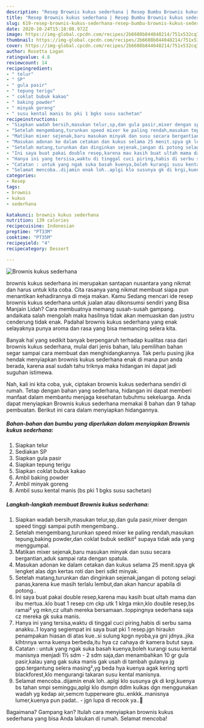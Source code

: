 ```yaml
---
description: "Resep Brownis kukus sederhana | Resep Bumbu Brownis kukus sederhana Yang Enak Banget"
title: "Resep Brownis kukus sederhana | Resep Bumbu Brownis kukus sederhana Yang Enak Banget"
slug: 619-resep-brownis-kukus-sederhana-resep-bumbu-brownis-kukus-sederhana-yang-enak-banget
date: 2020-10-24T15:18:08.972Z
image: https://img-global.cpcdn.com/recipes/2b6608b844048214/751x532cq70/brownis-kukus-sederhana-foto-resep-utama.jpg
thumbnail: https://img-global.cpcdn.com/recipes/2b6608b844048214/751x532cq70/brownis-kukus-sederhana-foto-resep-utama.jpg
cover: https://img-global.cpcdn.com/recipes/2b6608b844048214/751x532cq70/brownis-kukus-sederhana-foto-resep-utama.jpg
author: Rosetta Logan
ratingvalue: 4.8
reviewcount: 14
recipeingredient:
- " telur"
- " SP"
- " gula pasir"
- " tepung terigu"
- " coklat bubuk kakao"
- " baking powder"
- " minyak goreng"
- " susu kental manis bs pki 1 bgks susu sachetan"
recipeinstructions:
- "Siapkan wadah bersih,masukan telur,sp,dan gula pasir,mixer dengan speed tinggi sampai putih mengembang.."
- "Setelah mengembang,turunkan speed mixer ke paling rendah,masukan tepung,baking powder,dan coklat bubuk sedikit² supaya tidak ada yang menggumpal."
- "Matikan mixer sejenak,baru masukan minyak dan susu secara bergantian,aduk sampai rata dengan spatula."
- "Masukan adonan ke dalam cetakan dan kukus selama 25 menit.spya gk lengket alas dgn kertas roti dan beri sdkt minyak."
- "Setelah matang,turunkan dan dinginkan sejenak,jangan di potong selagi panas,karena kue masih terlalu lembut,dan akan hancur apabila di potong.."
- "Ini saya buat pakai double resep,karena mau kasih buat ultah mama dan ibu mertua..klo buat 1 resep cm ckp utk 1 klrga mkn,klo double resep,bs ramai² yg mkn,cz ultah mereka bersamaan..toppingnya sederhana saja cz mereka gk suka manis."
- "Hanya ini yang tersisa,waktu di tinggal cuci piring,habis di serbu sama anakku..1 loyang segiempat ini saya buat pki 1 resep.jgn hiraukn penampakan hiasan di atas kue..si sulung kpgn nyoba,ya gni jdnya..jika klhtnnya wrna kuenya berbeda,itu hya cz cahaya dr kamera butut saya."
- "Catatan : untuk yang ngak suka basah kuenya,boleh kurangi susu kental manisnya menjadi 1½ sdm - 2 sdm saja,dan menambahkan 10 gr gula pasir,kalau yang gak suka manis gak usah di tambah gulanya jg gpp.tergantung selera masing²,yg beda hya kuenya agak kering sprti blackforest,klo mengurangi takaran susu kental manisnya."
- "Selamat mencoba..dijamin enak loh..aplgi klo susunya gk di krgi,kuenya bs tahan smpi seminggu,aplgi klo dsmpn ddlm kulkas dgn menggunakan wadah yg kedap air,semcm tupperware gtu..enkkk..manisnya lumer,kuenya pun padat.. jgn lupa di recook ya..💁"
categories:
- Resep
tags:
- brownis
- kukus
- sederhana

katakunci: brownis kukus sederhana 
nutrition: 139 calories
recipecuisine: Indonesian
preptime: "PT33M"
cooktime: "PT35M"
recipeyield: "4"
recipecategory: Dessert

---
```



![Brownis kukus sederhana](https://img-global.cpcdn.com/recipes/2b6608b844048214/751x532cq70/brownis-kukus-sederhana-foto-resep-utama.jpg)


brownis kukus sederhana ini merupakan santapan nusantara yang nikmat dan harus untuk kita coba. Cita rasanya yang nikmat membuat siapa pun menantikan kehadirannya di meja makan.
Kamu Sedang mencari ide resep brownis kukus sederhana untuk jualan atau dikonsumsi sendiri yang Bisa Manjain Lidah? Cara membuatnya memang susah-susah gampang. andaikata salah mengolah maka hasilnya tidak akan memuaskan dan justru cenderung tidak enak. Padahal brownis kukus sederhana yang enak selayaknya punya aroma dan rasa yang bisa memancing selera kita.



Banyak hal yang sedikit banyak berpengaruh terhadap kualitas rasa dari brownis kukus sederhana, mulai dari jenis bahan, lalu pemilihan bahan segar sampai cara membuat dan menghidangkannya. Tak perlu pusing jika hendak menyiapkan brownis kukus sederhana enak di mana pun anda berada, karena asal sudah tahu triknya maka hidangan ini dapat jadi suguhan istimewa.


Nah, kali ini kita coba, yuk, ciptakan brownis kukus sederhana sendiri di rumah. Tetap dengan bahan yang sederhana, hidangan ini dapat memberi manfaat dalam membantu menjaga kesehatan tubuhmu sekeluarga. Anda dapat menyiapkan Brownis kukus sederhana memakai 8 bahan dan 9 tahap pembuatan. Berikut ini cara dalam menyiapkan hidangannya.

<!--inarticleads1-->

##### Bahan-bahan dan bumbu yang diperlukan dalam menyiapkan Brownis kukus sederhana:

1. Siapkan  telur
1. Sediakan  SP
1. Siapkan  gula pasir
1. Siapkan  tepung terigu
1. Siapkan  coklat bubuk kakao
1. Ambil  baking powder
1. Ambil  minyak goreng
1. Ambil  susu kental manis (bs pki 1 bgks susu sachetan)




<!--inarticleads2-->

##### Langkah-langkah membuat Brownis kukus sederhana:

1. Siapkan wadah bersih,masukan telur,sp,dan gula pasir,mixer dengan speed tinggi sampai putih mengembang..
1. Setelah mengembang,turunkan speed mixer ke paling rendah,masukan tepung,baking powder,dan coklat bubuk sedikit² supaya tidak ada yang menggumpal.
1. Matikan mixer sejenak,baru masukan minyak dan susu secara bergantian,aduk sampai rata dengan spatula.
1. Masukan adonan ke dalam cetakan dan kukus selama 25 menit.spya gk lengket alas dgn kertas roti dan beri sdkt minyak.
1. Setelah matang,turunkan dan dinginkan sejenak,jangan di potong selagi panas,karena kue masih terlalu lembut,dan akan hancur apabila di potong..
1. Ini saya buat pakai double resep,karena mau kasih buat ultah mama dan ibu mertua..klo buat 1 resep cm ckp utk 1 klrga mkn,klo double resep,bs ramai² yg mkn,cz ultah mereka bersamaan..toppingnya sederhana saja cz mereka gk suka manis.
1. Hanya ini yang tersisa,waktu di tinggal cuci piring,habis di serbu sama anakku..1 loyang segiempat ini saya buat pki 1 resep.jgn hiraukn penampakan hiasan di atas kue..si sulung kpgn nyoba,ya gni jdnya..jika klhtnnya wrna kuenya berbeda,itu hya cz cahaya dr kamera butut saya.
1. Catatan : untuk yang ngak suka basah kuenya,boleh kurangi susu kental manisnya menjadi 1½ sdm - 2 sdm saja,dan menambahkan 10 gr gula pasir,kalau yang gak suka manis gak usah di tambah gulanya jg gpp.tergantung selera masing²,yg beda hya kuenya agak kering sprti blackforest,klo mengurangi takaran susu kental manisnya.
1. Selamat mencoba..dijamin enak loh..aplgi klo susunya gk di krgi,kuenya bs tahan smpi seminggu,aplgi klo dsmpn ddlm kulkas dgn menggunakan wadah yg kedap air,semcm tupperware gtu..enkkk..manisnya lumer,kuenya pun padat.. - jgn lupa di recook ya..💁




Bagaimana? Gampang kan? Itulah cara menyiapkan brownis kukus sederhana yang bisa Anda lakukan di rumah. Selamat mencoba!
